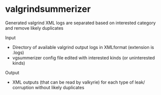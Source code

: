 # valgrindsummerizer
Generated valgrind XML logs are separated based on interested category and remove likely duplicates 

Input

* Directory of available valgrind output logs in XMLformat (extension is .logs)
* vgsummerizer config file edited with interested kinds (or uninterested kinds)


Output

* XML outputs (that can be read by valkyrie) for each type of leak/ corruption without likely duplicates 

